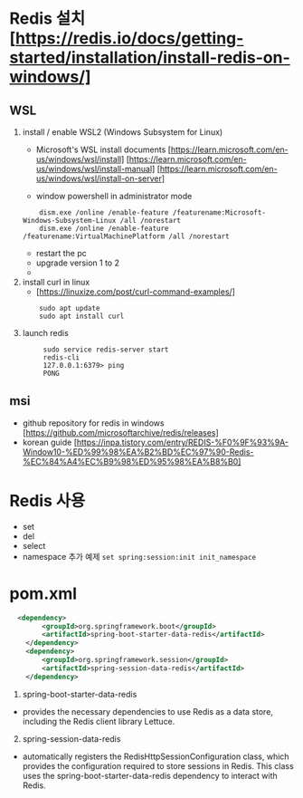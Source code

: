 # Redis 설치 [https://redis.io/docs/getting-started/installation/install-redis-on-windows/]

## WSL
1. install / enable WSL2 (Windows Subsystem for Linux) 
   - Microsoft's WSL install documents
   [https://learn.microsoft.com/en-us/windows/wsl/install]
   [https://learn.microsoft.com/en-us/windows/wsl/install-manual]
   [https://learn.microsoft.com/en-us/windows/wsl/install-on-server]

   - window powershell in administrator mode
    ```shell
        dism.exe /online /enable-feature /featurename:Microsoft-Windows-Subsystem-Linux /all /norestart
        dism.exe /online /enable-feature /featurename:VirtualMachinePlatform /all /norestart
    ```
    - restart the pc
    - upgrade version 1 to 2
    - 
2. install curl in linux
   - [https://linuxize.com/post/curl-command-examples/]
    ```bshell
        sudo apt update
        sudo apt install curl
    ```
3. launch redis
   ```bshell
        sudo service redis-server start
        redis-cli 
        127.0.0.1:6379> ping
        PONG
   ```

## msi
  - github repository for redis in windows
    [https://github.com/microsoftarchive/redis/releases]
  - korean guide
    [https://inpa.tistory.com/entry/REDIS-%F0%9F%93%9A-Window10-%ED%99%98%EA%B2%BD%EC%97%90-Redis-%EC%84%A4%EC%B9%98%ED%95%98%EA%B8%B0]


# Redis 사용
- set
- del
- select
- namespace 추가 예제 `set spring:session:init init_namespace`


# pom.xml
```xml
  <dependency>
		<groupId>org.springframework.boot</groupId>
		<artifactId>spring-boot-starter-data-redis</artifactId>
	</dependency>
	<dependency>
		<groupId>org.springframework.session</groupId>
		<artifactId>spring-session-data-redis</artifactId>
	</dependency>
```
1. spring-boot-starter-data-redis
- provides the necessary dependencies to use Redis as a data store, including the Redis client library Lettuce.
2. spring-session-data-redis
- automatically registers the RedisHttpSessionConfiguration class, which provides the configuration required to store sessions in Redis. This class uses the spring-boot-starter-data-redis dependency to interact with Redis.